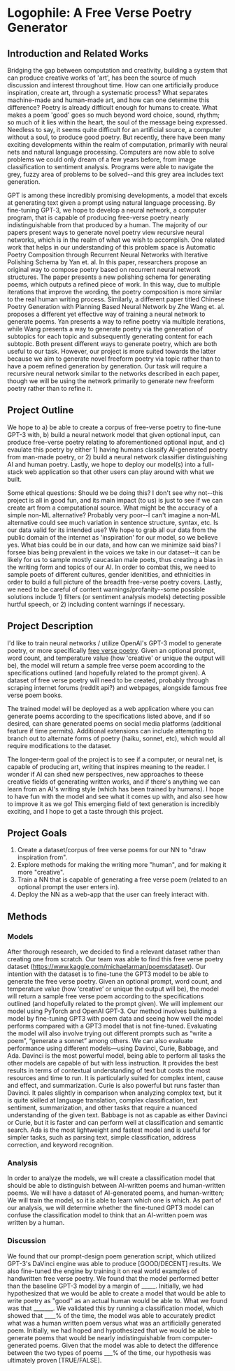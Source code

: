 # Logophile: A Free Verse Poetry Generator

## Introduction and Related Works
Bridging the gap between computation and creativity, building a system that can produce creative works of 'art', has been the source of much discussion and interest throughout time. How can one artificially produce inspiration, create art, through a systematic process? What separates machine-made and human-made art, and how can one determine this difference? Poetry is already difficult enough for humans to create. What makes a poem 'good' goes so much beyond word choice, sound, rhythm; so much of it lies within the heart, the soul of the message being expressed. Needless to say, it seems quite difficult for an artificial source, a computer without a soul, to produce good poetry. But recently, there have been many exciting developments within the realm of computation, primarily with neural nets and natural language processing. Computers are now able to solve problems we could only dream of a few years before, from image classification to sentiment analysis. Programs were able to navigate the grey, fuzzy area of problems to be solved--and this grey area includes text generation. 

GPT is among these incredibly promising developments, a model that excels at generating text given a prompt using natural language processing. By fine-tuning GPT-3, we hope to develop a neural network, a computer program, that is capable of producing free-verse poetry nearly indistinguishable from that produced by a human. The majority of our papers present ways to generate novel poetry view recursive neural networks, which is in the realm of what we wish to accomplish. One related work that helps in our understanding of this problem space is Automatic Poetry Composition through Recurrent Neural Networks with Iterative Polishing Schema by Yan et. al. In this paper, researchers propose an original way to compose poetry based on recurrent neural network structures. The paper presents a new polishing schema for generating poems, which outputs a refined piece of work. In this way, due to multiple iterations that improve the wording, the poetry composition is more similar to the real human writing process. Similarly, a different paper titled Chinese Poetry Generation with Planning Based Neural Network by Zhe Wang et. al. proposes a different yet effective way of training a neural network to generate poems. Yan presents a way to refine poetry via multiple iterations, while Wang presents a way to generate poetry via the generation of subtopics for each topic and subsequently generating content for each subtopic. Both present different ways to generate poetry, which are both useful to our task. However, our project is more suited towards the latter because we aim to generate novel freeform poetry via topic rather than to have a poem refined generation by generation. Our task will require a recursive neural network similar to the networks described in each paper, though we will be using the network primarily to generate new freeform poetry rather than to refine it.

## Project Outline
We hope to a) be able to create a corpus of free-verse poetry to fine-tune GPT-3 with, b) build a neural network model that given optional input, can produce free-verse poetry relating to aforementioned optional input, and c) evaulate this poetry by either 1) having humans classify AI-generated poetry from man-made poetry, or 2) build a neural network classifier distinguishing AI and human poetry. Lastly, we hope to deploy our model(s) into a full-stack web application so that other users can play around with what we built. 

Some ethical questions: Should we be doing this? I don't see why not--this project is all in good fun, and its main impact (to us) is just to see if we can create art from a computational source. What might be the accuracy of a simple non-ML alternative? Probably very poor--I can't imagine a non-ML alternative could see much variation in sentence structure, syntax, etc. Is our data valid for its intended use? We hope to grab all our data from the public domain of the internet as 'inspiration' for our model, so we believe yes. What bias could be in our data, and how can we minimize said bias? I forsee bias being prevalent in the voices we take in our dataset--it can be likely for us to sample mostly caucasian male poets, thus creating a bias in the writing form and topics of our AI. In order to combat this, we need to sample poets of different cultures, gender idenitities, and ethnicities in order to build a full picture of the breadth free-verse poetry covers. Lastly, we need to be careful of content warnings/profanity--some possible solutions include 1) filters (or sentiment analysis models) detecting possible hurtful speech, or 2) including content warnings if necessary. 

## Project Description

I'd like to train neural networks / utilize OpenAI's GPT-3 model to generate poetry, or more specifically [free verse poetry](https://en.wikipedia.org/wiki/Free_verse). Given an optional prompt, word count, and temperature value (how 'creative' or unique the output will be), the model will return a sample free verse poem according to the specifications outlined (and hopefully related to the prompt given). A dataset of free verse poetry will need to be created, probably through scraping internet forums (reddit api?) and webpages, alongside famous free verse poem books.

The trained model will be deployed as a web application where you can generate poems according to the specifications listed above, and if so desired, can share generated poems on social media platforms (additional feature if time permits). Additional extensions can include attempting to branch out to alternate forms of poetry (haiku, sonnet, etc), which would all require modifications to the dataset.

The longer-term goal of the project is to see if a computer, or neural net, is capable of producing art, writing that inspires meaning to the reader. I wonder if AI can shed new perspectives, new approaches to theese creative fields of generating written works, and if there's anything we can learn from an AI's writing style (which has been trained by humans). I hope to have fun with the model and see what it comes up with, and also see how to improve it as we go! This emerging field of text generation is incredibly exciting, and I hope to get a taste through this project.

## Project Goals
1. Create a dataset/corpus of free verse poems for our NN to "draw inspiration from".
2. Explore methods for making the writing more "human", and for making it more "creative".
3. Train a NN that is capable of generating a free verse poem (related to an optional prompt the user enters in). 
4. Deploy the NN as a web-app that the user can freely interact with.

## Methods

### Models
After thorough research, we decided to find a relevant dataset rather than creating one from scratch. Our team was able to find this free verse poetry dataset (https://www.kaggle.com/michaelarman/poemsdataset). Our intention with the dataset is to fine-tune the GPT3 model to be able to generate the free verse poetry. Given an optional prompt, word count, and temperature value (how ‘creative’ or unique the output will be), the model will return a sample free verse poem according to the specifications outlined (and hopefully related to the prompt given). We will implement our model using PyTorch and OpenAI GPT-3. Our method involves building a model by fine-tuning GPT3 with poem data and seeing how well the model performs compared with a GPT3 model that is not fine-tuned. Evaluating the model will also involve trying out different prompts such as “write a poem”, “generate a sonnet” among others. We can also evaluate performance using different models—using Davinci, Curie, Babbage, and Ada. Davinci is the most powerful model, being able to perform all tasks the other models are capable of but with less instruction. It provides the best results in terms of contextual understanding of text but costs the most resources and time to run. It is particularly suited for complex intent, cause and effect, and summarization. Curie is also powerful but runs faster than Davinci. It pales slightly in comparison when analyzing complex text, but it is quite skilled at language translation, complex classification, text sentiment, summarization, and other tasks that require a nuanced understanding of the given text. Babbage is not as capable as either Davinci or Curie, but it is faster and can perform well at classification and semantic search. Ada is the most lightweight and fastest model and is useful for simpler tasks, such as parsing text, simple classification, address correction, and keyword recognition.

### Analysis
In order to analyze the models, we will create a classification model that should be able to distinguish between AI-written poems and human-written poems. We will have a dataset of AI-generated poems, and human-written; We will train the model, so it is able to learn which one is which. As part of our analysis, we will determine whether the fine-tuned GPT3 model can confuse the classification model to think that an AI-written poem was written by a human.

### Discussion 

We found that our prompt-design poem generation script, which utilized GPT-3's DaVinci engine was able to produce [GOOD/DECENT] results. We also fine-tuned the engine by training it on real world examples of handwritten free verse poetry. We found that the model performed better than the baseline GPT-3 model by a margin of _____. Initially, we had hypothesized that we would be able to create a model that would be able to write poetry as "good" as an actual human would be able to. What we found was that _______. We validated this by running a classification model, which showed that ____% of the time, the model was able to accurately predict what was a human written poem versus what was an artificially generated poem. Initially, we had hoped and hypothesized that we would be able to generate poems that would be nearly indistinguishable from computer-generated poems. Given that the model was able to detect the difference between the two types of poems ___% of the time, our hypothesis was ultimately proven [TRUE/FALSE].




<!---
```markdown
Syntax highlighted code block

# Header 1
## Header 2
### Header 3

- Bulleted
- List

1. Numbered
2. List

**Bold** and _Italic_ and `Code` text

[Link](url) and ![Image](src)
```

For more details see [Basic writing and formatting syntax](https://docs.github.com/en/github/writing-on-github/getting-started-with-writing-and-formatting-on-github/basic-writing-and-formatting-syntax).

### Jekyll Themes

Your Pages site will use the layout and styles from the Jekyll theme you have selected in your [repository settings](https://github.com/awguo2019/cs152sp22/settings/pages). The name of this theme is saved in the Jekyll `_config.yml` configuration file.

### Support or Contact

Having trouble with Pages? Check out our [documentation](https://docs.github.com/categories/github-pages-basics/) or [contact support](https://support.github.com/contact) and we’ll help you sort it out.
--->

